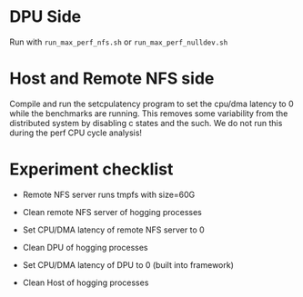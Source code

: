 # DPU Side
Run with `run_max_perf_nfs.sh` or `run_max_perf_nulldev.sh`

# Host and Remote NFS side
Compile and run the setcpulatency program to set the cpu/dma latency to 0 while the benchmarks are running. This removes some variability from the distributed system by disabling c states and the such.
We do not run this during the perf CPU cycle analysis!


# Experiment checklist
- Remote NFS server runs tmpfs with size=60G
- Clean remote NFS server of hogging processes
- Set CPU/DMA latency of remote NFS server to 0

- Clean DPU of hogging processes
- Set CPU/DMA latency of DPU to 0 (built into framework)

- Clean Host of hogging processes
